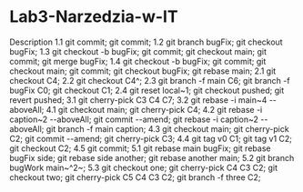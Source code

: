 # Lab3-Narzedzia-w-IT
Description
1.1 
git commit;
git commit;
1.2 
git branch bugFix;
git checkout bugFix;
1.3 
git checkout -b bugFix;
git commit;
git checkout main;
git commit;
git merge bugFix;
1.4 
git checkout -b bugFix;
git commit;
git checkout main;
git commit;
git checkout bugFix;
git rebase main;
2.1
git checkout C4;
2.2 
git checkout C4^;
2.3 
git branch -f main C6;
git branch -f bugFix C0;
git checkout C1;
2.4 
git reset local~1;
git checkout pushed;
git revert pushed;
3.1 
git cherry-pick C3 C4 C7;
3.2 
git rebase -i main~4 --aboveAll;
4.1 
git checkout main;
git cherry-pick C4;
4.2 
git rebase -i caption~2 --aboveAll;
git commit --amend;
git rebase -i caption~2 --aboveAll;
git branch -f main caption;
4.3 
git checkout main;
git cherry-pick C2;
git commit --amend;
git cherry-pick C3;
4.4 
git tag v0 C1;
git tag v1 C2;
git checkout C2;
4.5 
git commit;
5.1 
git rebase main bugFix;
git rebase bugFix side;
git rebase side another;
git rebase another main;
5.2 
git branch bugWork main~^2~;
5.3 
git checkout one;
git cherry-pick C4 C3 C2;
git checkout two;
git cherry-pick C5 C4 C3 C2;
git branch -f three C2;
